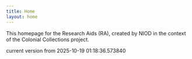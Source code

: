 ```yaml
---
title: Home
layout: home
---
```


This homepage for the Research Aids (RA), created by NIOD in the context of the Colonial Collections project. 


current version from 2025-10-19 01:18:36.573840